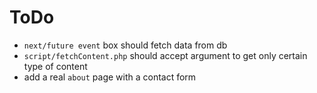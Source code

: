 # ToDo

- `next/future event` box should fetch data from db
- `script/fetchContent.php` should accept argument to get only certain type of content
- add a real `about` page with a contact form


